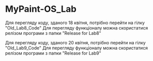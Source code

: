 # MyPaint-OS_Lab

Для перегляду коду, зданого 18 квітня, потрібно перейти на гілку "Old_Lab8_Code"
Для перегляду функціоналу можна скористатися релізом програми з папки "Release for Lab8"

Для перегляду коду, зданого 20 квітня, потрібно перейти на гілку "Old_Lab9_Code"
Для перегляду функціоналу можна скористатися релізом програми з папки "Release for Lab9"

